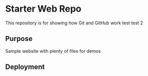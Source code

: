 # Starter Web Repo

This repository is for showing how Git and GitHub work
test
test 2
## Purpose

Sample website with plenty of files for demos

## Deployment